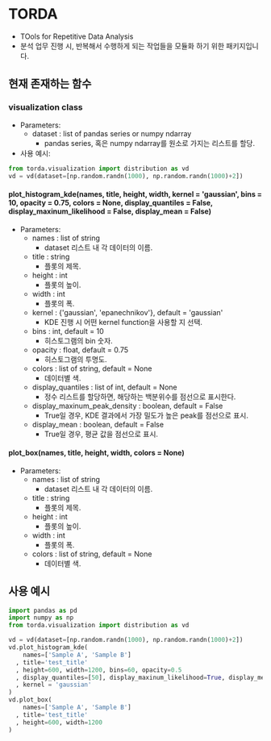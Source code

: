 # TORDA
- TOols for Repetitive Data Analysis
- 분석 업무 진행 시, 반복해서 수행하게 되는 작업들을 모듈화 하기 위한 패키지입니다.

## 현재 존재하는 함수
### visualization class
- Parameters:
    - dataset : list of pandas series or numpy ndarray
        - pandas series, 혹은 numpy ndarray를 원소로 가지는 리스트를 할당.
- 사용 예시:
```python
from torda.visualization import distribution as vd
vd = vd(dataset=[np.random.randn(1000), np.random.randn(1000)+2])
```

#### plot_histogram_kde(names, title, height, width, kernel = 'gaussian', bins = 10, opacity = 0.75, colors = None, display_quantiles = False, display_maxinum_likelihood = False, display_mean = False)
- Parameters:
    - names : list of string
        - dataset 리스트 내 각 데이터의 이름.
    - title : string
        - 플롯의 제목.
    - height : int
        - 플롯의 높이.
    - width : int
        - 플롯의 폭.
    - kernel : {'gaussian', 'epanechnikov'}, default = 'gaussian'
        - KDE 진행 시 어떤 kernel function을 사용할 지 선택.
    - bins : int, default = 10
        - 히스토그램의 bin 숫자.
    - opacity : float, default = 0.75
        - 히스토그램의 투명도.
    - colors : list of string, default = None
        - 데이터별 색.
    - display_quantiles : list of int, default = None
        - 정수 리스트를 할당하면, 해당하는 백분위수를 점선으로 표시한다.
    - display_maxinum_peak_density : boolean, default = False
        -  True일 경우, KDE 결과에서 가장 밀도가 높은 peak를 점선으로 표시.
    - display_mean : boolean, default = False
        - True일 경우, 평균 값을 점선으로 표시.

#### plot_box(names, title, height, width, colors = None)
- Parameters:
    - names : list of string
        - dataset 리스트 내 각 데이터의 이름.
    - title : string
        - 플롯의 제목.
    - height : int
        - 플롯의 높이.
    - width : int
        - 플롯의 폭.
    - colors : list of string, default = None
        - 데이터별 색.

## 사용 예시
```Python
import pandas as pd
import numpy as np
from torda.visualization import distribution as vd

vd = vd(dataset=[np.random.randn(1000), np.random.randn(1000)+2])
vd.plot_histogram_kde(
    names=['Sample A', 'Sample B']
  , title='test_title'
  , height=600, width=1200, bins=60, opacity=0.5
  , display_quantiles=[50], display_maxinum_likelihood=True, display_mean=True
  , kernel = 'gaussian'
)
vd.plot_box(
    names=['Sample A', 'Sample B']
  , title='test_title'
  , height=600, width=1200
)
```
